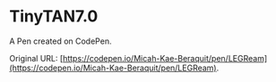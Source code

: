 # TinyTAN7.0

A Pen created on CodePen.

Original URL: [https://codepen.io/Micah-Kae-Beraquit/pen/LEGReam](https://codepen.io/Micah-Kae-Beraquit/pen/LEGReam).

